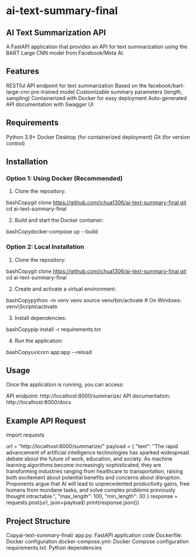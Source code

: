 # ai-text-summary-final

## AI Text Summarization API
A FastAPI application that provides an API for text summarization using the BART Large CNN model from Facebook/Meta AI.

## Features

RESTful API endpoint for text summarization
Based on the facebook/bart-large-cnn pre-trained model
Customizable summary parameters (length, sampling)
Containerized with Docker for easy deployment
Auto-generated API documentation with Swagger UI

## Requirements

Python 3.9+
Docker Desktop (for containerized deployment)
Git (for version control)

## Installation
### Option 1: Using Docker (Recommended)

1. Clone the repository:

bashCopygit clone https://github.com/jchua1306/ai-text-summary-final.git
cd ai-text-summary-final

2. Build and start the Docker container:

bashCopydocker-compose up --build

### Option 2: Local Installation

1. Clone the repository:

bashCopygit clone https://github.com/jchua1306/ai-text-summary-final.git
cd ai-text-summary-final

2. Create and activate a virtual environment:

bashCopypython -m venv venv
source venv/bin/activate  # On Windows: venv\Scripts\activate

3. Install dependencies:

bashCopypip install -r requirements.txt

4. Run the application:

bashCopyuvicorn app:app --reload

## Usage
Once the application is running, you can access:

API endpoint: http://localhost:8000/summarize/
API documentation: http://localhost:8000/docs

## Example API Request
import requests

url = "http://localhost:8000/summarize/"
payload = {
    "text": "The rapid advancement of artificial intelligence technologies has sparked widespread debate about the future of work, education, and society. As machine learning algorithms become increasingly sophisticated, they are transforming industries ranging from healthcare to transportation, raising both excitement about potential benefits and concerns about disruption. Proponents argue that AI will lead to unprecedented productivity gains, free humans from mundane tasks, and solve complex problems previously thought intractable.",
    "max_length": 100,
    "min_length": 30
}
response = requests.post(url, json=payload)
print(response.json())

## Project Structure
Copyai-text-summary-final/
app.py: FastAPI application code
Dockerfile: Docker configuration
docker-compose.yml: Docker Compose configuration
requirements.txt: Python dependencies

